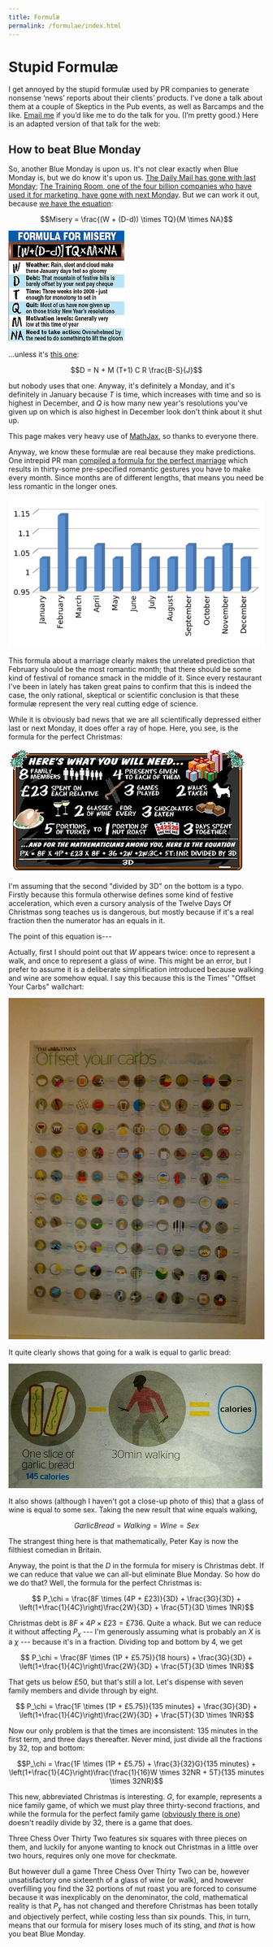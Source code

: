 ```yaml
---
title: Formulæ
permalink: /formulae/index.html
---
```


# Stupid Formulæ

<script type="text/x-mathjax-config">MathJax.Hub.Config({tex2jax: {inlineMath: [['$','$'], ['&#92;(','&#92;)']]}});</script><script type="text/javascript" src="http://cdn.mathjax.org/mathjax/latest/MathJax.js?config=TeX-AMS-MML_HTMLorMML"></script>

I get annoyed by the stupid formulæ used by PR companies to generate nonsense ‘news’ reports about their clients’ products. I’ve done a talk about them at a couple of Skeptics in the Pub events, as well as Barcamps and the like. [Email me](mailto:formulae@andrewt.net) if you’d like me to do the talk for you. (I’m pretty good.) Here is an adapted version of that talk for the web:

## How to beat Blue Monday

So, another Blue Monday is upon us. It's not clear exactly when Blue Monday is, but we do know it's upon us. <a href="http://www.dailymail.co.uk/news/article-2262069/Blue-Monday-Today-depressing-day-year-walk-fresh-air-help.html">The Daily Mail has gone with last Monday</a>; <a href="http://www.sourcewire.com/news/75992/personal-trainers-beat-the-january-blues-and-blue-monday-january-21-2013">The Training Room, one of the four billion companies who have used it for marketing, have gone with next Monday</a>. But we can work it out, because <a href="http://www.msnbc.msn.com/id/6847012/ns/world_news/t/jan-called-worst-day-year/">we have the equation</a>:

$$Misery = \frac{(W + (D-d)) \times TQ}{M \times NA}$$

<p class="centred"><img src="/img/formulae/monday.png"></p>

...unless it's <a href="http://www.mirror.co.uk/news/uk-news/blue-monday-today-set-to-be-the-most-371825">this one</a>:

$$D = N + M (T+1) C R \frac{B-S}{J}$$

but nobody uses that one. Anyway, it's definitely a Monday, and it's definitely in January because $T$ is time, which increases with time and so is highest in December, and $Q$ is how many new year's resolutions you've given up on which is also highest in December look don't think about it shut up.

<div class="float-right"><p>This page makes very heavy use of <a href="https://www.mathjax.org">MathJax</a>, so thanks to everyone there.</p></div>

Anyway, we know these formulæ are real because they make predictions. One intrepid PR man <a href="http://www.telegraph.co.uk/comment/personal-view/3562601/Heres-my-happy-marriage-secret-avoid-romance.html">compiled a formula for the perfect marriage</a> which results in thirty-some pre-specified romantic gestures you have to make every month. Since months are of different lengths, that means you need be less romantic in the longer ones.

<p class="centred"><img src="/img/formulae/marriage.png"></p>

This formula about a marriage clearly makes the unrelated prediction that February should be the most romantic month; that there should be some kind of festival of romance smack in the middle of it. Since every restaurant I've been in lately has taken great pains to confirm that this is indeed the case, the only rational, skeptical or scientific conclusion is that these formulæ represent the very real cutting edge of science.

While it is obviously bad news that we are all scientifically depressed either last or next Monday, it does offer a ray of hope. Here, you see, is the formula for the perfect Christmas:

<p class="centred"><img src="/img/formulae/xmas.png"></p>

I'm assuming that the second "divided by 3D" on the bottom is a typo. Firstly because this formula otherwise defines some kind of festive acceleration, which even a cursory analysis of the Twelve Days Of Christmas song teaches us is dangerous, but mostly because if it's a real fraction then the numerator has an equals in it.

The point of this equation is---

Actually, first I should point out that $W$ appears twice: once to represent a walk, and once to represent a glass of wine. This might be an error, but I prefer to assume it is a deliberate simplification introduced because walking and wine are somehow equal. I say this because this is the Times' "Offset Your Carbs" wallchart:

<img src="/img/formulae/carbs.jpg" class="hero">

It quite clearly shows that going for a walk is equal to garlic bread:

<p class="centred"><img src="/img/formulae/garlicbread.jpg"></p>

It also shows (although I haven't got a close-up photo of this) that a glass of wine is equal to some sex. Taking the new result that wine equals walking,

$$Garlic Bread = Walking = Wine = Sex$$

The strangest thing here is that mathematically, Peter Kay is now the filthiest comedian in Britain.

Anyway, the point is that the $D$ in the formula for misery is Christmas debt. If we can reduce that value we can all-but eliminate Blue Monday. So how do we do that? Well, the formula for the perfect Christmas is:

$$ P_\chi = \frac{8F \times (4P + £23)}{3D} + \frac{3G}{3D} + \left(1+\frac{1}{4C}\right)\frac{2W}{3D} + \frac{5T}{3D \times 1NR}$$

Christmas debt is $8F \times 4P \times £23 = £736$. Quite a whack. But we can reduce it without affecting $P_\chi$ --- I'm generously assuming what is probably an $X$ is a $\chi$ --- because it's in a fraction. Dividing top and bottom by 4, we get

$$ P_\chi = \frac{8F \times (1P + £5.75)}{18 hours} + \frac{3G}{3D} + \left(1+\frac{1}{4C}\right)\frac{2W}{3D} + \frac{5T}{3D \times 1NR}$$

That gets us below £50, but that's still a lot. Let's dispense with seven family members and divide through by eight.

$$ P_\chi = \frac{1F \times (1P + £5.75)}{135 minutes} + \frac{3G}{3D} + \left(1+\frac{1}{4C}\right)\frac{2W}{3D} + \frac{5T}{3D \times 1NR}$$

Now our only problem is that the times are inconsistent: 135 minutes in the first term, and three days thereafter. Never mind, just divide all the fractions by 32, top and bottom:

$$P_\chi = \frac{1F \times (1P + £5.75) + \frac{3}{32}G}{135 minutes} + \left(1+\frac{1}{4C}\right)\frac{\frac{1}{16}W \times 32NR + 5T}{135 minutes \times 32NR}$$

This new, abbreviated Christmas is interesting. $G$, for example, represents a nice family game, of which we must play three thirty-second fractions, and while the formula for the perfect family game (<a href="http://news.bbc.co.uk/1/hi/magazine/3240710.stm">obviously there is one</a>) doesn't readily divide by 32, there is a game that does.

Three Chess Over Thirty Two features six squares with three pieces on them, and luckily for anyone wanting to knock out Christmas in a little over two hours, requires only one move for checkmate.

But however dull a game Three Chess Over Thirty Two can be, however unsatisfactory one sixteenth of a glass of wine (or walk), and however overfilling you find the 32 portions of nut roast you are forced to consume because it was inexplicably on the denominator, the cold, mathematical reality is that $P_\chi$ has not changed and therefore Christmas has been totally and objectively perfect, while costing less than six pounds. This, in turn, means that our formula for misery loses much of its sting, and <em>that</em> is how you beat Blue Monday.
